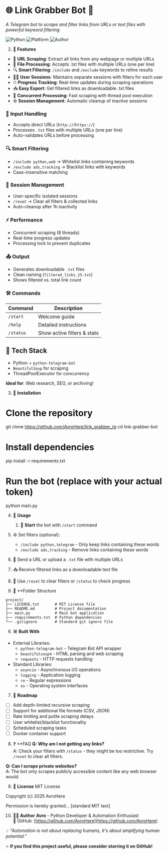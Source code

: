 # 🌐 Link Grabber Bot 🤖
_A Telegram bot to scrape and filter links from URLs or text files with powerful keyword filtering_

![Python](https://img.shields.io/badge/Python-3.8+-blue?logo=python) 
![Platform](https://img.shields.io/badge/Platform-Telegram-blue?logo=telegram) 
![Author](https://img.shields.io/badge/Author-AvroHere-green?logo=github)

2. 🧩 **Features**
- 🔗 **URL Scraping**: Extract all links from any webpage or multiple URLs
- 📂 **File Processing**: Accepts .txt files with multiple URLs (one per line)
- 🔍 **Smart Filtering**: `/include` and `/exclude` keywords to refine results
- 🧑‍💻 **User Sessions**: Maintains separate sessions with filters for each user
- ⏱ **Progress Tracking**: Real-time updates during scraping operations
- 📥 **Easy Export**: Get filtered links as downloadable .txt files
- 🚀 **Concurrent Processing**: Fast scraping with thread pool execution
- ⚙️ **Session Management**: Automatic cleanup of inactive sessions


### 🔗 **Input Handling**  
- Accepts direct URLs (`http://`/`https://`)  
- Processes `.txt` files with multiple URLs (one per line)  
- Auto-validates URLs before processing  

### 🔍 **Smart Filtering**  
- `/include python,web` → Whitelist links containing keywords  
- `/exclude ads,tracking` → Blacklist links with keywords  
- Case-insensitive matching  

### 💾 **Session Management**  
- User-specific isolated sessions  
- `/reset` → Clear all filters & collected links  
- Auto-cleanup after 1h inactivity  

### ⚡ **Performance**  
- Concurrent scraping (8 threads)  
- Real-time progress updates  
- Processing lock to prevent duplicates  

### 📤 **Output**  
- Generates downloadable `.txt` files  
- Clean naming (`filtered_links_25.txt`)  
- Shows filtered vs. total link count  

### 🛠 **Commands**  
| Command | Description |  
|---------|-------------|  
| `/start` | Welcome guide |  
| `/help` | Detailed instructions |  
| `/status` | Show active filters & stats |  

## 🚀 **Tech Stack**  
- Python + `python-telegram-bot`  
- `BeautifulSoup` for scraping  
- ThreadPoolExecutor for concurrency  

**Ideal for**: Web research, SEO, or archiving! 

3. 💾 **Installation**
# Clone the repository
git clone https://github.com/AvroHere/link_grabber_tg
cd link-grabber-bot

# Install dependencies
pip install -r requirements.txt

# Run the bot (replace with your actual token)
python main.py

4. 🧠 **Usage**
   1. 🚀 **Start** the bot with `/start` command
2. ⚙️ Set filters (optional):
   - `/include python,telegram` - Only keep links containing these words
   - `/exclude ads,tracking` - Remove links containing these words
3. 🔗 Send a URL or upload a `.txt` file with multiple URLs
4. 📥 Receive filtered links as a downloadable text file
5. 🔄 Use `/reset` to clear filters or `/status` to check progress

5. 📁 **Folder Structure
```
project/
├── LICENSE.txt       # MIT License file
├── README.md         # Project documentation
├── main.py           # Main bot application
├── requirements.txt  # Python dependencies
└── .gitignore        # Standard git ignore file
```

6. 🛠 **Built With**
- External Libraries:
  - `python-telegram-bot` - Telegram Bot API wrapper
  - `beautifulsoup4` - HTML parsing and web scraping
  - `requests` - HTTP requests handling
- Standard Libraries:
  - `asyncio` - Asynchronous I/O operations
  - `logging` - Application logging
  - `re` - Regular expressions
  - `os` - Operating system interfaces
 
7. 🚧 **Roadmap**
- [ ] Add depth-limited recursive scraping
- [ ] Support for additional file formats (CSV, JSON)
- [ ] Rate limiting and polite scraping delays
- [ ] User whitelist/blacklist functionality
- [ ] Scheduled scraping tasks
- [ ] Docker container support

8. ❓ **FAQ
**Q: Why am I not getting any links?**  
A: Check your filters with `/status` - they might be too restrictive. Try `/reset` to clear all filters.

**Q: Can I scrape private websites?**  
A: The bot only scrapes publicly accessible content like any web browser would.


9. 📄 **License**
MIT License

Copyright (c) 2025 AvroHere

Permission is hereby granted... [standard MIT text]

10. 👨‍💻 **Author**
**Avro** - Python Developer & Automation Enthusiast  
🔗 GitHub: [https://github.com/AvroHere](https://github.com/AvroHere)  

💡 *"Automation is not about replacing humans, it's about amplifying human potential."*  

⭐ **If you find this project useful, please consider starring it on GitHub!**

